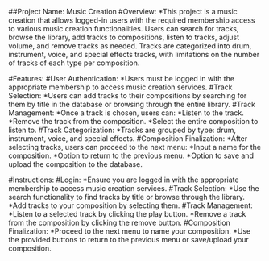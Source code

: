 ##Project Name: Music Creation
#Overview:
*This project is a music creation that allows logged-in users with the required membership access to various music creation functionalities. Users can search for tracks, browse the library, add tracks to compositions, listen to tracks, adjust volume, and remove tracks as needed. Tracks are categorized into drum, instrument, voice, and special effects tracks, with limitations on the number of tracks of each type per composition.

#Features:
#User Authentication:
*Users must be logged in with the appropriate membership to access music creation services.
#Track Selection:
*Users can add tracks to their compositions by searching for them by title in the database or browsing through the entire library.
#Track Management:
*Once a track is chosen, users can:
*Listen to the track.
*Remove the track from the composition.
*Select the entire composition to listen to.
#Track Categorization:
*Tracks are grouped by type: drum, instrument, voice, and special effects.
#Composition Finalization:
*After selecting tracks, users can proceed to the next menu:
*Input a name for the composition.
*Option to return to the previous menu.
*Option to save and upload the composition to the database.

#Instructions:
#Login:
*Ensure you are logged in with the appropriate membership to access music creation services.
#Track Selection:
*Use the search functionality to find tracks by title or browse through the library.
*Add tracks to your composition by selecting them.
#Track Management:
*Listen to a selected track by clicking the play button.
*Remove a track from the composition by clicking the remove button.
#Composition Finalization:
*Proceed to the next menu to name your composition.
*Use the provided buttons to return to the previous menu or save/upload your composition.

